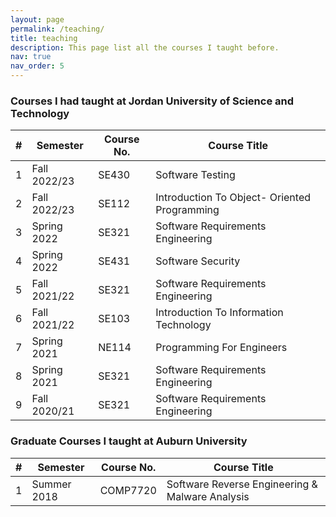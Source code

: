 ```yaml
---
layout: page
permalink: /teaching/
title: teaching
description: This page list all the courses I taught before.
nav: true
nav_order: 5
---
```


### Courses I had taught at Jordan University of Science and Technology 

| **#**     | **Semester**  | **Course No.**     | **Course Title**                             |
|-------|--------------|----------------|----------------------------------------------|
| 1     | Fall 2022/23 | SE430          | Software Testing                             |
| 2     | Fall 2022/23 | SE112          | Introduction To Object- Oriented Programming |
| 3     | Spring 2022  | SE321          | Software Requirements Engineering            |
| 4     | Spring 2022  | SE431          | Software Security                            |
| 5     | Fall 2021/22 | SE321          | Software Requirements Engineering            |
| 6     | Fall 2021/22 | SE103          | Introduction To Information Technology       |
| 7     | Spring 2021  | NE114          | Programming For Engineers                    |
| 8     | Spring 2021  | SE321          | Software Requirements Engineering            |
| 9     | Fall 2020/21 | SE321          | Software Requirements Engineering            |


### Graduate Courses I taught at Auburn University

| **#** | **Semester** | **Course No.** | **Course Title**                                |
|-------|--------------|----------------|-------------------------------------------------|
| 1     | Summer 2018  | COMP7720       | Software Reverse Engineering & Malware Analysis |


